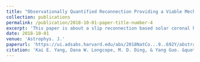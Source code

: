 ```yaml
---
title: "Observationally Quantified Reconnection Providing a Viable Mechanism for Active Region Coronal Heating"
collection: publications
permalink: /publication/2018-10-01-paper-title-number-4
excerpt: 'This paper is about a slip reconnection based solar coronal heating model.'
date: 2018-10-01
venue: 'Astrophys. J.'
paperurl: 'https://ui.adsabs.harvard.edu/abs/2018NatCo...9..692Y/abstract'
citation: 'Kai E. Yang, Dana W. Longcope, M. D. Ding, & Yang Guo. &quot;Observationally Quantified Reconnection Providing a Viable Mechanism for Active Region Coronal Heating,&quot; <i>Astrophys. J.</i> 894, 151.'
---
```

<!-- This paper is about a slip reconnection based solar coronal heating model. -->

<!-- [Download paper here](https://ui.adsabs.harvard.edu/abs/2018NatCo...9..692Y/abstract) -->

<!-- Recommended citation: Your Name, You. (2015). "Paper Title Number 3." <i>Journal 1</i>. 1(3). -->